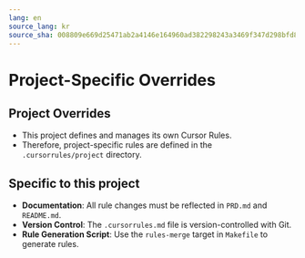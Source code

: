 ```yaml
---
lang: en
source_lang: kr
source_sha: 008809e669d25471ab2a4146e164960ad382298243a3469f347d298bfd80185d
---
```

# Project-Specific Overrides

## Project Overrides
- This project defines and manages its own Cursor Rules.
- Therefore, project-specific rules are defined in the `.cursorrules/project` directory.

## Specific to this project
- **Documentation**: All rule changes must be reflected in `PRD.md` and `README.md`.
- **Version Control**: The `.cursorrules.md` file is version-controlled with Git.
- **Rule Generation Script**: Use the `rules-merge` target in `Makefile` to generate rules.
